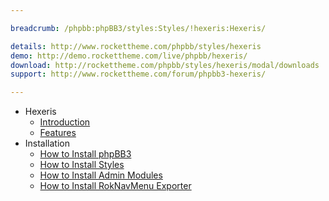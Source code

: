 ```yaml
---

breadcrumb: /phpbb:phpBB3/styles:Styles/!hexeris:Hexeris/

details: http://www.rockettheme.com/phpbb/styles/hexeris
demo: http://demo.rockettheme.com/live/phpbb/hexeris/
download: http://rockettheme.com/phpbb/styles/hexeris/modal/downloads
support: http://www.rockettheme.com/forum/phpbb3-hexeris/

---
```


* Hexeris
	* [Introduction](INDEX.md#introduction)
	* [Features](INDEX.md#features)
* Installation
	* [How to Install phpBB3](../../start/install.md)
	* [How to Install Styles](../../start/styles.md)
	* [How to Install Admin Modules](../../start/styles.md#installing-administrative-modules)
	* [How to Install RokNavMenu Exporter](../../modules/roknavmenu.md)